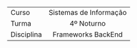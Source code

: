 | | |
|----------|:-------------:|
| Curso |  Sistemas de Informação |
| Turma | 4º Noturno   |   $12 |
| Disciplina | Frameworks BackEnd |
